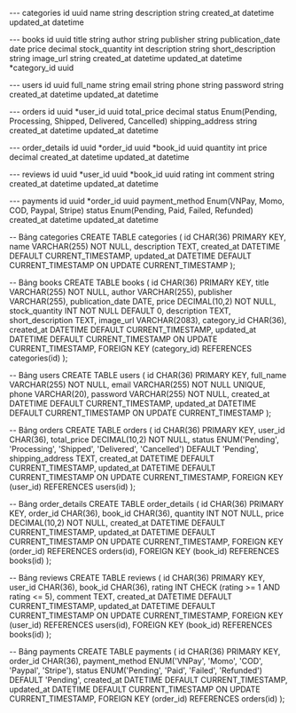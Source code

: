 --- categories
id uuid
name string
description string
created_at datetime
updated_at datetime

--- books
id uuid
title string
author string
publisher string
publication_date date
price decimal
stock_quantity int
description string
short_description string
image_url string
created_at datetime
updated_at datetime
\*category_id uuid

--- users
id uuid
full_name string
email string
phone string
password string
created_at datetime
updated_at datetime

--- orders
id uuid
\*user_id uuid
total_price decimal
status Enum(Pending, Processing, Shipped, Delivered, Cancelled)
shipping_address string
created_at datetime
updated_at datetime

--- order_details
id uuid
*order_id uuid
*book_id uuid
quantity int
price decimal
created_at datetime
updated_at datetime

--- reviews
id uuid
*user_id uuid
*book_id uuid
rating int
comment string
created_at datetime
updated_at datetime

--- payments
id uuid
\*order_id uuid
payment_method Enum(VNPay, Momo, COD, Paypal, Stripe)
status Enum(Pending, Paid, Failed, Refunded)
created_at datetime
updated_at datetime

-- Bảng categories
CREATE TABLE categories (
id CHAR(36) PRIMARY KEY,
name VARCHAR(255) NOT NULL,
description TEXT,
created_at DATETIME DEFAULT CURRENT_TIMESTAMP,
updated_at DATETIME DEFAULT CURRENT_TIMESTAMP ON UPDATE CURRENT_TIMESTAMP
);

-- Bảng books
CREATE TABLE books (
id CHAR(36) PRIMARY KEY,
title VARCHAR(255) NOT NULL,
author VARCHAR(255),
publisher VARCHAR(255),
publication_date DATE,
price DECIMAL(10,2) NOT NULL,
stock_quantity INT NOT NULL DEFAULT 0,
description TEXT,
short_description TEXT,
image_url VARCHAR(2083),
category_id CHAR(36),
created_at DATETIME DEFAULT CURRENT_TIMESTAMP,
updated_at DATETIME DEFAULT CURRENT_TIMESTAMP ON UPDATE CURRENT_TIMESTAMP,
FOREIGN KEY (category_id) REFERENCES categories(id)
);

-- Bảng users
CREATE TABLE users (
id CHAR(36) PRIMARY KEY,
full_name VARCHAR(255) NOT NULL,
email VARCHAR(255) NOT NULL UNIQUE,
phone VARCHAR(20),
password VARCHAR(255) NOT NULL,
created_at DATETIME DEFAULT CURRENT_TIMESTAMP,
updated_at DATETIME DEFAULT CURRENT_TIMESTAMP ON UPDATE CURRENT_TIMESTAMP
);

-- Bảng orders
CREATE TABLE orders (
id CHAR(36) PRIMARY KEY,
user_id CHAR(36),
total_price DECIMAL(10,2) NOT NULL,
status ENUM('Pending', 'Processing', 'Shipped', 'Delivered', 'Cancelled') DEFAULT 'Pending',
shipping_address TEXT,
created_at DATETIME DEFAULT CURRENT_TIMESTAMP,
updated_at DATETIME DEFAULT CURRENT_TIMESTAMP ON UPDATE CURRENT_TIMESTAMP,
FOREIGN KEY (user_id) REFERENCES users(id)
);

-- Bảng order_details
CREATE TABLE order_details (
id CHAR(36) PRIMARY KEY,
order_id CHAR(36),
book_id CHAR(36),
quantity INT NOT NULL,
price DECIMAL(10,2) NOT NULL,
created_at DATETIME DEFAULT CURRENT_TIMESTAMP,
updated_at DATETIME DEFAULT CURRENT_TIMESTAMP ON UPDATE CURRENT_TIMESTAMP,
FOREIGN KEY (order_id) REFERENCES orders(id),
FOREIGN KEY (book_id) REFERENCES books(id)
);

-- Bảng reviews
CREATE TABLE reviews (
id CHAR(36) PRIMARY KEY,
user_id CHAR(36),
book_id CHAR(36),
rating INT CHECK (rating >= 1 AND rating <= 5),
comment TEXT,
created_at DATETIME DEFAULT CURRENT_TIMESTAMP,
updated_at DATETIME DEFAULT CURRENT_TIMESTAMP ON UPDATE CURRENT_TIMESTAMP,
FOREIGN KEY (user_id) REFERENCES users(id),
FOREIGN KEY (book_id) REFERENCES books(id)
);

-- Bảng payments
CREATE TABLE payments (
id CHAR(36) PRIMARY KEY,
order_id CHAR(36),
payment_method ENUM('VNPay', 'Momo', 'COD', 'Paypal', 'Stripe'),
status ENUM('Pending', 'Paid', 'Failed', 'Refunded') DEFAULT 'Pending',
created_at DATETIME DEFAULT CURRENT_TIMESTAMP,
updated_at DATETIME DEFAULT CURRENT_TIMESTAMP ON UPDATE CURRENT_TIMESTAMP,
FOREIGN KEY (order_id) REFERENCES orders(id)
);
